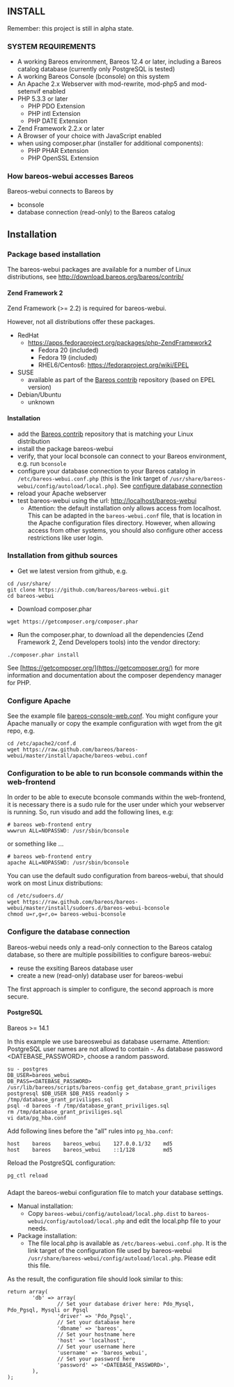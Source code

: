 ## INSTALL

Remember: this project is still in alpha state.

### SYSTEM REQUIREMENTS

* A working Bareos environment, Bareos 12.4 or later, including a Bareos catalog database (currently only PostgreSQL is tested)
* A working Bareos Console (bconsole) on this system
* An Apache 2.x Webserver with mod-rewrite, mod-php5 and mod-setenvif enabled
* PHP 5.3.3 or later
  * PHP PDO Extension
  * PHP intl Extension
  * PHP DATE Extension
* Zend Framework 2.2.x or later
* A Browser of your choice with JavaScript enabled
* when using composer.phar (installer for additional components):
  * PHP PHAR Extension
  * PHP OpenSSL Extension

### How bareos-webui accesses Bareos

Bareos-webui connects to Bareos by
  * bconsole
  * database connection (read-only) to the Bareos catalog

## Installation

### Package based installation

The bareos-webui packages are available for a number of Linux distributions, see http://download.bareos.org/bareos/contrib/

#### Zend Framework 2

Zend Framework (>= 2.2) is required for bareos-webui.

However, not all distributions offer these packages.

* RedHat
  * https://apps.fedoraproject.org/packages/php-ZendFramework2
    * Fedora 20 (included)
    * Fedora 19 (included)
    * RHEL6/Centos6: https://fedoraproject.org/wiki/EPEL
* SUSE
  * available as part of the [Bareos contrib](http://download.bareos.org/bareos/contrib/) repository (based on EPEL version)
* Debian/Ubuntu
  * unknown


#### Installation

  * add the [Bareos contrib](http://download.bareos.org/bareos/contrib/) repository that is matching your Linux distribution
  * install the package bareos-webui
  * verify, that your local bconsole can connect to your Bareos environment, e.g. run ```bconsole```
  * configure your database connection to your Bareos catalog in ```/etc/bareos-webui.conf.php``` (this is the link target of ```/usr/share/bareos-webui/config/autoload/local.php```). See [configure database connection](#configure-the-database-connection)
  * reload your Apache webserver
  * test bareos-webui using the url: [http://localhost/bareos-webui](http://localhost/bareos-webui)
    * Attention: the default installation only allows access from localhost. This can be adapted in the ```bareos-webui.conf``` file, that is location in the Apache configuration files directory. However, when allowing access from other systems, you should also configure other access restrictions like user login.


### Installation from github sources

* Get we latest version from github, e.g.

```
cd /usr/share/
git clone https://github.com/bareos/bareos-webui.git
cd bareos-webui
```

* Download composer.phar 

```
wget https://getcomposer.org/composer.phar
```

* Run the composer.phar, to download all the dependencies (Zend Framework 2, Zend Developers tools) into the vendor directory:

```
./composer.phar install
```

See [https://getcomposer.org/](https://getcomposer.org/) for more information and documentation about the composer dependency manager for PHP.

### Configure Apache

See the example file [bareos-console-web.conf](https://raw.github.com/bareos/bareos-webui/master/install/apache/bareos-webui.conf).
You might configure your Apache manually or copy the example configuration with wget from the git repo, e.g.

```
cd /etc/apache2/conf.d
wget https://raw.github.com/bareos/bareos-webui/master/install/apache/bareos-webui.conf
```

### Configuration to be able to run bconsole commands within the web-frontend

In order to be able to execute bconsole commands within the web-frontend, it is necessary there is a sudo rule for the user under
which your webserver is running. So, run visudo and add the following lines, e.g:

```
# bareos web-frontend entry
wwwrun ALL=NOPASSWD: /usr/sbin/bconsole
```

or something like ...

```
# bareos web-frontend entry
apache ALL=NOPASSWD: /usr/sbin/bconsole
```

You can use the default sudo configuration from bareos-webui, that should work on most Linux distributions:
```
cd /etc/sudoers.d/
wget https://raw.github.com/bareos/bareos-webui/master/install/sudoers.d/bareos-webui-bconsole
chmod u=r,g=r,o= bareos-webui-bconsole
```

### Configure the database connection

Bareos-webui needs only a read-only connection to the Bareos catalog database, so there are multiple possibilities to configure bareos-webui:
  * reuse the exsiting Bareos database user
  * create a new (read-only) database user for bareos-webui

The first approach is simpler to configure, the second approach is more secure.

#### PostgreSQL

Bareos >= 14.1

In this example we use bareoswebui as database username. Attention: PostgreSQL user names are not allowd to contain -.
As database password <DATEBASE_PASSWORD>, choose a random password.

```
su - postgres
DB_USER=bareos_webui
DB_PASS=<DATEBASE_PASSWORD>
/usr/lib/bareos/scripts/bareos-config get_database_grant_priviliges postgresql $DB_USER $DB_PASS readonly > /tmp/database_grant_priviliges.sql
psql -d bareos -f /tmp/database_grant_priviliges.sql
rm /tmp/database_grant_priviliges.sql
vi data/pg_hba.conf
```

Add following lines before the "all" rules into ```pg_hba.conf```:
```
host    bareos    bareos_webui    127.0.0.1/32    md5
host    bareos    bareos_webui    ::1/128         md5
```

Reload the PostgreSQL configuration:
```
pg_ctl reload
```


##### 

Adapt the bareos-webui configuration file to match your database settings.

  * Manual installation:
    * Copy ```bareos-webui/config/autoload/local.php.dist``` to ```bareos-webui/config/autoload/local.php``` and edit the local.php file to your needs.
  * Package installation:
    * The file local.php is available as ```/etc/bareos-webui.conf.php```. It is the link target of the configuration file used by bareos-webui ```/usr/share/bareos-webui/config/autoload/local.php```. Please edit this file.


As the result, the configuration file should look similar to this:

```
return array(
        'db' => array(
                // Set your database driver here: Pdo_Mysql, Pdo_Pgsql, Mysqli or Pgsql
                'driver' => 'Pdo_Pgsql',
                // Set your database here
                'dbname' => 'bareos',
                // Set your hostname here
                'host' => 'localhost',
                // Set your username here
                'username' => 'bareos_webui',
                // Set your password here
                'password' => '<DATEBASE_PASSWORD>',
        ),
);
```
